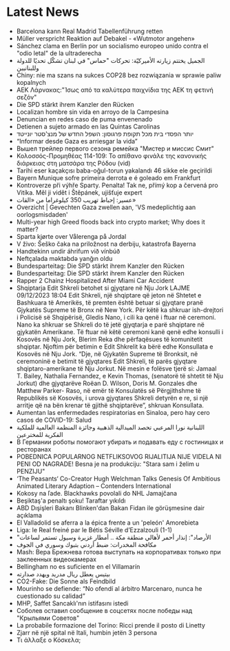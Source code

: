 # Latest News
-  Barcelona kann Real Madrid Tabellenführung retten
-  Müller verspricht Reaktion auf Debakel - «Wutmotor angehen»
-  Sánchez clama en Berlín por un socialismo europeo unido contra el "odio letal" de la ultraderecha
-  الجميل يختتم زيارته الأميركيّة: تحركات "حماس" في لبنان تشكّل تحديًا للدولة وللبنانيين
-  Chiny: nie ma szans na sukces COP28 bez rozwiązania w sprawie paliw kopalnych
-  ΑΕΚ Λάρνακας:"Ίσως από τα καλύτερα παιχνίδια της ΑΕΚ τη φετινή σεζόν"
-  Die SPD stärkt ihrem Kanzler den Rücken
-  Localizan hombre sin vida en arroyo de la Campesina
-  Denuncian en redes caso de puma envenenado
-  Detienen a sujeto armado en las Quintas Carolinas
-  יותר הפסדי בית מכל תקופת פרגוסון: השפל החדש של מנצ'סטר יונייטד
-  “Informar desde Gaza es arriesgar la vida”
-  Вышел трейлер первого сезона ремейка "Мистер и миссис Смит"
-  Κολοσσός-Προμηθέας 114-109: Το απίθανο φινάλε της κανονικής διάρκειας στη ματσάρα της Ρόδου (vid)
-  Tarihi eser kaçakçısı baba-oğul-torun yakalandı 46 sikke ele geçirildi
-  Bayern Munique sofre primeira derrota e é goleado em Frankfurt
-  Kontroverze při výhře Sparty. Penalta! Tak ne, přímý kop a červená pro Vitíka. Měl ji vidět i Štěpánek, ujišťuje expert
-  عسير: إحباط تهريب 350 كيلوغراما من «القات»
-  Overzicht | Gevechten Gaza zwellen aan, 'VS medeplichtig aan oorlogsmisdaden'
-  Multi-year high Greed floods back into crypto market; Why does it matter?
-  Sparta kjørte over Vålerenga på Jordal
-  V živo: Šeško čaka na priložnost na derbiju, katastrofa Bayerna
-  Handtekinn undir áhrifum við vínbúð
-  Neftçalada məktəbdə yanğın oldu
-  Bundesparteitag: Die SPD stärkt ihrem Kanzler den Rücken
-  Bundesparteitag: Die SPD stärkt ihrem Kanzler den Rücken
-  Rapper 2 Chainz Hospitalized After Miami Car Accident
-  Shqiptarja Edit Shkreli betohet si gjyqtare në Nju Jork LAJME 09/12/2023 18:04 Edit Shkreli, një shqiptare që jeton në Shtetet e Bashkuara të Amerikës, të premten është betuar si gjyqtare pranë Gjykatës Supreme të Bronx në New York. Për këtë ka shkruar ish-drejtori i Policisë së Shqipërisë, Gledis Nano, i cili ka qenë i ftuar në ceremoni. Nano ka shkruar se Shkreli do të jetë gjyqtarja e parë shqiptare në gjykatën Amerikane. Të ftuar në këtë ceremoni kanë qenë edhe konsulli i Kosovës në Nju Jork, Blerim Reka dhe përfaqësues të komunitetit shqiptar. Njoftim për betimin e Edit Shkrelit ka bërë edhe Konsullata e Kosovës në Nju Jork. “Dje, në Gjykatën Supreme të Bronksit, në ceremoninë e betimit të gjyqtares Edit Shkreli, të parës gjyqtare shqiptaro-amerikane të Nju Jorkut. Në mesin e folësve tjerë si: Jamaal T. Bailey, Nathalia Fernandez, e Kevin Thomas, (senatorë të shtetit të Nju Jorkut) dhe gjyqtarëve Roëan D. Wilson, Doris M. Gonzales dhe Matthew Parker- Raso, në emër të Konsulatës së Përgjithshme të Republikës së Kosovës, i urova gjyqtares Shkreli detyrën e re, si një arritje që na bën krenar të gjithë shqiptarëve”, shkruan Konsullata.
-  Aumentan las enfermedades respiratorias en Sinaloa, pero hay cero casos de COVID-19: Salud
-  اللبنانية نورا المرعبي تحصد الميدالية الذهبية وجائزة المنظمة العالمية للملكية الفكرية للمخترعين
-  В Германии роботы помогают убирать и подавать еду с гостиницах и ресторанах
-  POBEDNICA POPULARNOG NETFLIKSOVOG RIJALITIJA NIJE VIDELA NI PENI OD NAGRADE! Besna je na produkciju: "Stara sam i želim u PENZIJU"
-  ‘The Peasants‘ Co-Creator Hugh Welchman Talks Genesis Of Ambitious Animated Literary Adaption – Contenders International
-  Kokosy na ľade. Blackhawks povolali do NHL Jamajčana
-  Beşiktaş'a penaltı şoku! Taraftar yıkıldı
-  ABD Dışişleri Bakanı Blinken'dan Bakan Fidan ile görüşmesine dair açıklama
-  El Valladolid se aferra a la épica frente a un 'peleón' Amorebieta
-  Liga: le Real freiné par le Bétis Séville d’Ezzalzouli (1-1)
-  "الأرصاد": إنذار أحمر لأهالي منطقة مكة .. أمطار غزيرة وسيول تستمر لساعات
-  مكافحة المخدرات: ضبط أردني بتبوك وسوري في الجوف
-  Mash: Вера Брежнева готова выступать на корпоративах только при заклеенных видеокамерах
-  Bellingham no es suficiente en el Villamarín
-  بيتيس يعطل ريال مدريد ويهدد صدارته
-  CO2-Fake: Die Sonne als Feindbild
-  Mourinho se defiende: “No ofendí al árbitro Marcenaro, nunca he cuestionado su calidad”
-  MHP, Saffet Sancaklı'nın istifasını istedi
-  Соболев оставил сообщение в соцсетях после победы над "Крыльями Советов"
-  La probabile formazione del Torino: Ricci prende il posto di Linetty
-  Zjarr në një spital në Itali, humbin jetën 3 persona
-  Τι άλλαξε ο Κόσκελα;
